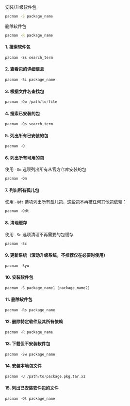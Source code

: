 安装/升级软件包
```bash
pacman -S package_name
```

删除软件包
```bash
pacman -R package_name
```

#### 1. 搜索软件包
```c
pacman -Ss search_term
```

#### 2. 查看包的详细信息
```c
pacman -Si package_name
```

#### 3. 根据文件名查找包
```c
pacman -Qo /path/to/file
```

#### 4. 搜索已安装的包
```c
pacman -Qs search_term
```

#### 5. 列出所有已安装的包
```c
pacman -Q
```

#### 6. 列出所有可用的包
使用 `-Qm` 选项列出所有从官方仓库安装的包
```c
pacman -Qm
```

#### 7. 列出所有孤儿包
使用 `-Qdt` 选项列出所有孤儿包，这些包不再被任何其他包依赖：
```c
pacman -Qdt
```

#### 8. 清理缓存
使用 `-Sc` 选项清理不再需要的包缓存
```c
pacman -Sc
```

#### 9. 更新系统（滚动升级系统，不推荐仅在必要时使用）
```c
pacman -Syu
```

#### 10. 安装软件包
```c
pacman -S package_name1 [package_name2]
```

#### 11. 删除软件包
```c
pacman -Rs package_name
```

#### 12. 删除特定软件及其所有依赖
```c
pacman -R package_name
```

#### 13. 下载但不安装软件包
```c
pacman -Sw package_name
```

#### 14. 安装本地包文件
```c
pacman -U /path/to/package.pkg.tar.xz
```

#### 15. 列出已安装软件包的文件
```c
pacman -Ql package_name
```
